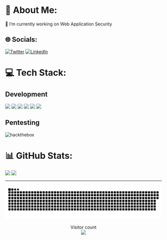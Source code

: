 # 💫 About Me:

🔭 I’m currently working on Web Application Security

## 🌐 Socials:
[![Twitter](https://skillicons.dev/icons?i=twitter)](https://twitter.com/rootxran)
[![LinkedIn](https://skillicons.dev/icons?i=linkedin)](https://www.linkedin.com/in/rao-ali-nawaz-907b6b239/)

# 💻 Tech Stack:
## Development
[![](https://skillicons.dev/icons?i=c,cpp,python,java,bash,powershell,neovim,vim,visualstudio,vscode,linux)](https://skillicons.dev)
[![](https://skillicons.dev/icons?i=googlecloud,cloudflare,heroku,vercel,aws)](https://skillicons.dev)
[![](https://skillicons.dev/icons?i=qt,raspberrypi,html,css,ts,js,react,next,tailwindcss,bootstrap,mysql,postgres,mongodb,redis)](https://skillicons.dev)
[![](https://skillicons.dev/icons?i=)](https://skillicons.dev)
[![](https://skillicons.dev/icons?i=nodejs,spring)](https://skillicons.dev)
[![](https://skillicons.dev/icons?i=graphql,nginx,docker,kubernetes,flutter,kotlin)](https://skillicons.dev)<br/>
## Pentesting
![hackthebox](https://www.hackthebox.com/badge/image/1420781)

# 📊 GitHub Stats:

![](https://github-readme-stats.vercel.app/api/top-langs/?username=rootxran&theme=tokyonight&hide_border=false&include_all_commits=false&count_private=false&layout=compact)
![](https://github-readme-stats.vercel.app/api?username=rootxran&theme=tokyonight&hide_border=false&include_all_commits=false&count_private=false)<br/>

---

<!-- [![](https://visitcount.itsvg.in/api?id=rootxran&icon=0&color=11)](https://visitcount.itsvg.in) -->

<a href=#><img src="contributions.svg"></a>

<p align="center"> 
  Visitor count<br>
  <img src="https://profile-counter.glitch.me/rootxran/count.svg" />
</p>

<!-- Proudly created with GPRM ( https://gprm.itsvg.in ) -->
